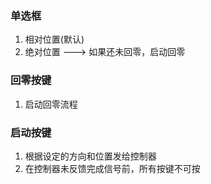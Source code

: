 ### 单选框
1. 相对位置(默认)
2. 绝对位置 ---> 如果还未回零，启动回零

### 回零按键
1. 启动回零流程

### 启动按键
1. 根据设定的方向和位置发给控制器
2. 在控制器未反馈完成信号前，所有按键不可按